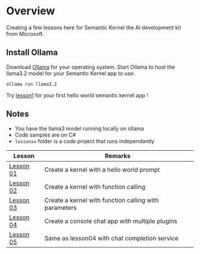 # Overview

Creating a few lessons here for Semantic Kernel the AI development kit from Microsoft.

## Install Ollama

Download [Ollama](https://ollama.com/) for your operating system. Start Ollama to host the llama3.2 model for your Semantic Kernel app to use:

```
ollama run llama3.2
```

Try [lesson1](./lesson01/readme.md) for your first hello world semantic kernel app !


## Notes
- You have the llama3 model running locally on ollama
- Code samples are on C#
- `lessonxx` folder is a code project that runs independantly


|Lesson | Remarks |
|-|-|
| [Lesson 01](/lesson01/readme.md) | Create a kernel with a hello world prompt|
| [Lesson 02](/lesson02/readme.md) | Create a kernel with function calling|
| [Lesson 03](./lesson03/readme.md) | Create a kernel with function calling with parameters|
| [Lesson 04](./lesson04/readme.md) | Create a console chat app with multiple plugins|
| [Lesson 05](./lesson05/readme.md) | Same as lesson04 with chat completion service|